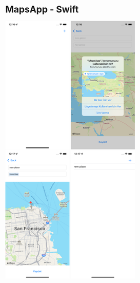 
# MapsApp - Swift

<p float="left">
<img src="screenshot1.png" width="200" height="400">
<img src="screenshot2.png" width="200" height="400">
<img src="screenshot3.png" width="200" height="400">
<img src="screenshot4.png" width="200" height="400">
</p>
